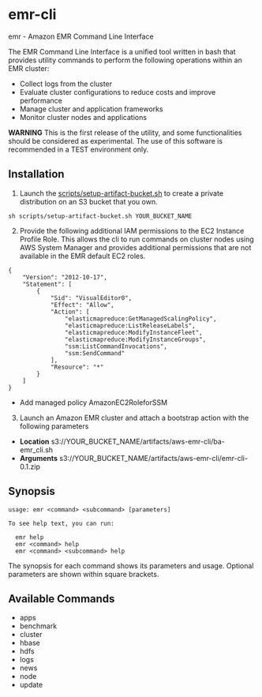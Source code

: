 # emr-cli

emr - Amazon EMR Command Line Interface

The  EMR  Command  Line  Interface is a unified tool written in bash that provides utility commands to perform the following operations within an EMR cluster:

- Collect logs from the cluster
- Evaluate cluster configurations to reduce costs and improve performance
- Manage cluster and application frameworks
- Monitor cluster nodes and applications

__WARNING__ This is the first release of the utility, and some functionalities should be considered as experimental.
The use of this software is recommended in a TEST environment only.

## Installation
1. Launch the [scripts/setup-artifact-bucket.sh](scripts/setup-artifact-bucket.sh) to create a private distribution on an S3 bucket that you own.
```
sh scripts/setup-artifact-bucket.sh YOUR_BUCKET_NAME
```

2. Provide the following additional IAM permissions to the EC2 Instance Profile Role. This allows the cli to run commands on cluster nodes using AWS System Manager and provides additional permissions that are not available in the EMR default EC2 roles.
```
{
    "Version": "2012-10-17",
    "Statement": [
        {
            "Sid": "VisualEditor0",
            "Effect": "Allow",
            "Action": [
                "elasticmapreduce:GetManagedScalingPolicy",
                "elasticmapreduce:ListReleaseLabels",
                "elasticmapreduce:ModifyInstanceFleet",
                "elasticmapreduce:ModifyInstanceGroups",
                "ssm:ListCommandInvocations",
                "ssm:SendCommand"
            ],
            "Resource": "*"
        }
    ]
}
```

- Add managed policy AmazonEC2RoleforSSM

3. Launch an Amazon EMR cluster and attach a bootstrap action with the following parameters
- **Location** s3://YOUR_BUCKET_NAME/artifacts/aws-emr-cli/ba-emr_cli.sh
- **Arguments** s3://YOUR_BUCKET_NAME/artifacts/aws-emr-cli/emr-cli-0.1.zip

## Synopsis
```
usage: emr <command> <subcommand> [parameters]

To see help text, you can run:

  emr help
  emr <command> help
  emr <command> <subcommand> help
```

The synopsis for each command shows its parameters and usage.
Optional parameters are shown within square brackets.

## Available Commands

  - apps
  - benchmark
  - cluster
  - hbase
  - hdfs
  - logs
  - news
  - node
  - update
